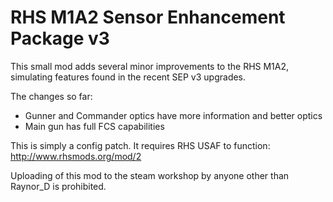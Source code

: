 # RHS M1A2 Sensor Enhancement Package v3

This small mod adds several minor improvements to the RHS M1A2, simulating features found in the recent SEP v3 upgrades.

The changes so far:

- Gunner and Commander optics have more information and better optics
- Main gun has full FCS capabilities

This is simply a config patch. It requires RHS USAF to function: http://www.rhsmods.org/mod/2

Uploading of this mod to the steam workshop by anyone other than Raynor_D is prohibited.
